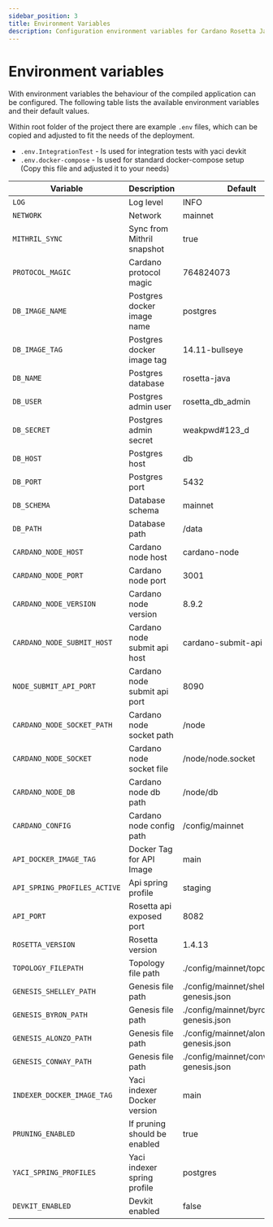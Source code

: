 ```yaml
---
sidebar_position: 3
title: Environment Variables
description: Configuration environment variables for Cardano Rosetta Java
---
```


# Environment variables

With environment variables the behaviour of the compiled application can be configured. The following table lists the available environment variables and their default values.

Within root folder of the project there are example `.env` files, which can be copied and adjusted to fit the needs of the deployment.

- `.env.IntegrationTest` - Is used for integration tests with yaci devkit
- `.env.docker-compose` - Is used for standard docker-compose setup (Copy this file and adjusted it to your needs)

| Variable                     | Description                  | Default                               |
| ---------------------------- | ---------------------------- | ------------------------------------- |
| `LOG`                        | Log level                    | INFO                                  |
| `NETWORK`                    | Network                      | mainnet                               |
| `MITHRIL_SYNC`               | Sync from Mithril snapshot   | true                                  |
| `PROTOCOL_MAGIC`             | Cardano protocol magic       | 764824073                             |
| `DB_IMAGE_NAME`              | Postgres docker image name   | postgres                              |
| `DB_IMAGE_TAG`               | Postgres docker image tag    | 14.11-bullseye                        |
| `DB_NAME`                    | Postgres database            | rosetta-java                          |
| `DB_USER`                    | Postgres admin user          | rosetta_db_admin                      |
| `DB_SECRET`                  | Postgres admin secret        | weakpwd#123_d                         |
| `DB_HOST`                    | Postgres host                | db                                    |
| `DB_PORT`                    | Postgres port                | 5432                                  |
| `DB_SCHEMA`                  | Database schema              | mainnet                               |
| `DB_PATH`                    | Database path                | /data                                 |
| `CARDANO_NODE_HOST`          | Cardano node host            | cardano-node                          |
| `CARDANO_NODE_PORT`          | Cardano node port            | 3001                                  |
| `CARDANO_NODE_VERSION`       | Cardano node version         | 8.9.2                                 |
| `CARDANO_NODE_SUBMIT_HOST`   | Cardano node submit api host | cardano-submit-api                    |
| `NODE_SUBMIT_API_PORT`       | Cardano node submit api port | 8090                                  |
| `CARDANO_NODE_SOCKET_PATH`   | Cardano node socket path     | /node                                 |
| `CARDANO_NODE_SOCKET`        | Cardano node socket file     | /node/node.socket                     |
| `CARDANO_NODE_DB`            | Cardano node db path         | /node/db                              |
| `CARDANO_CONFIG`             | Cardano node config path     | /config/mainnet                       |
| `API_DOCKER_IMAGE_TAG`       | Docker Tag for API Image     | main                                  |
| `API_SPRING_PROFILES_ACTIVE` | Api spring profile           | staging                               |
| `API_PORT`                   | Rosetta api exposed port     | 8082                                  |
| `ROSETTA_VERSION`            | Rosetta version              | 1.4.13                                |
| `TOPOLOGY_FILEPATH`          | Topology file path           | ./config/mainnet/topology.json        |
| `GENESIS_SHELLEY_PATH`       | Genesis file path            | ./config/mainnet/shelley-genesis.json |
| `GENESIS_BYRON_PATH`         | Genesis file path            | ./config/mainnet/byron-genesis.json   |
| `GENESIS_ALONZO_PATH `       | Genesis file path            | ./config/mainnet/alonzo-genesis.json  |
| `GENESIS_CONWAY_PATH`        | Genesis file path            | ./config/mainnet/conway-genesis.json  |
| `INDEXER_DOCKER_IMAGE_TAG`   | Yaci indexer Docker version  | main                                  |
| `PRUNING_ENABLED`            | If pruning should be enabled | true                                  |
| `YACI_SPRING_PROFILES`       | Yaci indexer spring profile  | postgres                              |
| `DEVKIT_ENABLED`             | Devkit enabled               | false                                 |
